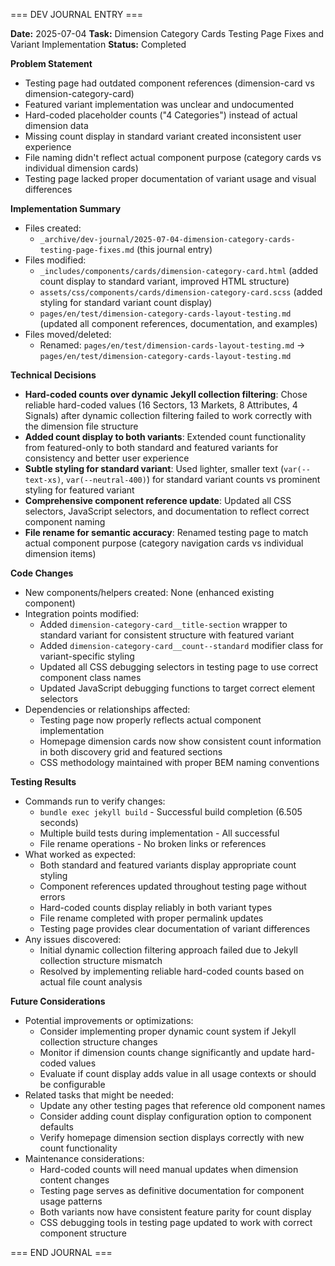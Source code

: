 === DEV JOURNAL ENTRY ===

**Date:** 2025-07-04
**Task:** Dimension Category Cards Testing Page Fixes and Variant Implementation
**Status:** Completed

**Problem Statement**
- Testing page had outdated component references (dimension-card vs dimension-category-card)
- Featured variant implementation was unclear and undocumented
- Hard-coded placeholder counts ("4 Categories") instead of actual dimension data
- Missing count display in standard variant created inconsistent user experience
- File naming didn't reflect actual component purpose (category cards vs individual dimension cards)
- Testing page lacked proper documentation of variant usage and visual differences

**Implementation Summary**
- Files created: 
  - `_archive/dev-journal/2025-07-04-dimension-category-cards-testing-page-fixes.md` (this journal entry)
- Files modified:
  - `_includes/components/cards/dimension-category-card.html` (added count display to standard variant, improved HTML structure)
  - `assets/css/components/cards/dimension-category-card.scss` (added styling for standard variant count display)
  - `pages/en/test/dimension-category-cards-layout-testing.md` (updated all component references, documentation, and examples)
- Files moved/deleted:
  - Renamed: `pages/en/test/dimension-cards-layout-testing.md` → `pages/en/test/dimension-category-cards-layout-testing.md`

**Technical Decisions**
- **Hard-coded counts over dynamic Jekyll collection filtering**: Chose reliable hard-coded values (16 Sectors, 13 Markets, 8 Attributes, 4 Signals) after dynamic collection filtering failed to work correctly with the dimension file structure
- **Added count display to both variants**: Extended count functionality from featured-only to both standard and featured variants for consistency and better user experience
- **Subtle styling for standard variant**: Used lighter, smaller text (`var(--text-xs)`, `var(--neutral-400)`) for standard variant counts vs prominent styling for featured variant
- **Comprehensive component reference update**: Updated all CSS selectors, JavaScript selectors, and documentation to reflect correct component naming
- **File rename for semantic accuracy**: Renamed testing page to match actual component purpose (category navigation cards vs individual dimension items)

**Code Changes**
- New components/helpers created: None (enhanced existing component)
- Integration points modified:
  - Added `dimension-category-card__title-section` wrapper to standard variant for consistent structure with featured variant
  - Added `dimension-category-card__count--standard` modifier class for variant-specific styling
  - Updated all CSS debugging selectors in testing page to use correct component class names
  - Updated JavaScript debugging functions to target correct element selectors
- Dependencies or relationships affected:
  - Testing page now properly reflects actual component implementation
  - Homepage dimension cards now show consistent count information in both discovery grid and featured sections
  - CSS methodology maintained with proper BEM naming conventions

**Testing Results**
- Commands run to verify changes:
  - `bundle exec jekyll build` - Successful build completion (6.505 seconds)
  - Multiple build tests during implementation - All successful
  - File rename operations - No broken links or references
- What worked as expected:
  - Both standard and featured variants display appropriate count styling
  - Component references updated throughout testing page without errors
  - Hard-coded counts display reliably in both variant types
  - File rename completed with proper permalink updates
  - Testing page provides clear documentation of variant differences
- Any issues discovered:
  - Initial dynamic collection filtering approach failed due to Jekyll collection structure mismatch
  - Resolved by implementing reliable hard-coded counts based on actual file count analysis

**Future Considerations**
- Potential improvements or optimizations:
  - Consider implementing proper dynamic count system if Jekyll collection structure changes
  - Monitor if dimension counts change significantly and update hard-coded values
  - Evaluate if count display adds value in all usage contexts or should be configurable
- Related tasks that might be needed:
  - Update any other testing pages that reference old component names
  - Consider adding count display configuration option to component defaults
  - Verify homepage dimension section displays correctly with new count functionality
- Maintenance considerations:
  - Hard-coded counts will need manual updates when dimension content changes
  - Testing page serves as definitive documentation for component usage patterns
  - Both variants now have consistent feature parity for count display
  - CSS debugging tools in testing page updated to work with correct component structure

=== END JOURNAL ===